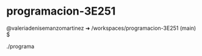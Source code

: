 # programacion-3E251


@valeriadenisemanzomartinez ➜ /workspaces/programacion-3E251 (main) $ 

./programa